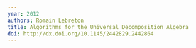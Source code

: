 ```yaml
---
year: 2012
authors: Romain Lebreton
title: Algorithms for the Universal Decomposition Algebra
doi: http://dx.doi.org/10.1145/2442829.2442864
---
```

